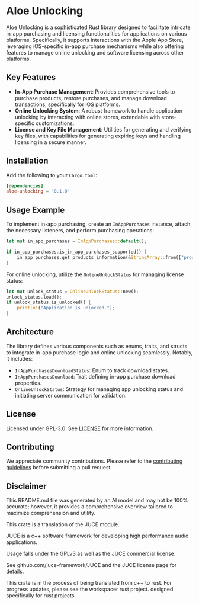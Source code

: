 # Aloe Unlocking

Aloe Unlocking is a sophisticated Rust library designed to facilitate intricate in-app purchasing and licensing functionalities for applications on various platforms. Specifically, it supports interactions with the Apple App Store, leveraging iOS-specific in-app purchase mechanisms while also offering features to manage online unlocking and software licensing across other platforms.

## Key Features

- **In-App Purchase Management**: Provides comprehensive tools to purchase products, restore purchases, and manage download transactions, specifically for iOS platforms.
- **Online Unlocking System**: A robust framework to handle application unlocking by interacting with online stores, extendable with store-specific customizations.
- **License and Key File Management**: Utilities for generating and verifying key files, with capabilities for generating expiring keys and handling licensing in a secure manner.

## Installation

Add the following to your `Cargo.toml`:

```toml
[dependencies]
aloe-unlocking = "0.1.0"
```

## Usage Example

To implement in-app purchasing, create an `InAppPurchases` instance, attach the necessary listeners, and perform purchasing operations:

```rust
let mut in_app_purchases = InAppPurchases::default();

if in_app_purchases.is_in_app_purchases_supported() {
    in_app_purchases.get_products_information(&StringArray::from(["product_1", "product_2"]));
}
```

For online unlocking, utilize the `OnlineUnlockStatus` for managing license status:

```rust
let mut unlock_status = OnlineUnlockStatus::new();
unlock_status.load();
if unlock_status.is_unlocked() {
    println!("Application is unlocked.");
}
```

## Architecture

The library defines various components such as enums, traits, and structs to integrate in-app purchase logic and online unlocking seamlessly. Notably, it includes:

- `InAppPurchasesDownloadStatus`: Enum to track download states.
- `InAppPurchasesDownload`: Trait defining in-app purchase download properties.
- `OnlineUnlockStatus`: Strategy for managing app unlocking status and initiating server communication for validation.

## License

Licensed under GPL-3.0. See [LICENSE](https://github.com/klebs6/aloe-rs/blob/main/LICENSE) for more information.

## Contributing

We appreciate community contributions. Please refer to the [contributing guidelines](https://github.com/klebs6/aloe-rs/blob/main/CONTRIBUTING.md) before submitting a pull request.

## Disclaimer

This README.md file was generated by an AI model and may not be 100% accurate; however, it provides a comprehensive overview tailored to maximize comprehension and utility.

This crate is a translation of the JUCE module.

JUCE is a c++ software framework for developing high performance audio applications.

Usage falls under the GPLv3 as well as the JUCE commercial license.

See github.com/juce-framework/JUCE and the JUCE license page for details.

This crate is in the process of being translated from c++ to rust. For progress updates, please see the workspacer rust project. designed specifically for rust projects.
